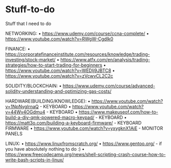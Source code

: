 # Stuff-to-do
Stuff that I need to do

NETWORKING:
    • https://www.udemy.com/course/ccna-complete/
    • https://www.youtube.com/watch?v=RWgW-CgdIk0




FINANCE:
    • https://corporatefinanceinstitute.com/resources/knowledge/trading-investing/stock-market/
    • https://www.atfx.com/en/analysis/trading-strategies/how-to-start-trading-for-beginners
    • https://www.youtube.com/watch?v=WEDIj9JBTC8
    • https://www.youtube.com/watch?v=zVcwvCL2C2c
      





SOLIDITY/BLOCKCHAIN:
    • https://www.udemy.com/course/advanced-solidity-understanding-and-optimizing-gas-costs/




HARDWARE(BUILDING/KNOWLEDGE):
    • https://www.youtube.com/watch?v=1NpNygIrnaQ  - KEYBOARD
    • https://www.youtube.com/watch?v=44Wv4OGdmu4  - KEYBOARD
    • https://www.makeuseof.com/how-to-build-a-diy-qmk-powered-macro-keypad/  - KEYBOARD
    • https://matt3o.com/building-a-keyboard-firmware/  - KEYBOARD FIRMWARE
    • https://www.youtube.com/watch?v=yxygknX1AiE  - MONITOR PANELS


LINUX:
    • https://www.linuxfromscratch.org/
    • https://www.gentoo.org/  - if you have absolutely nothing to do :)
    • https://www.freecodecamp.org/news/shell-scripting-crash-course-how-to-write-bash-scripts-in-linux/
